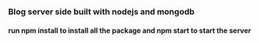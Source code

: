 ### Blog server side built with nodejs and mongodb

#### run npm install to install all the package and npm start to start the server